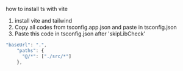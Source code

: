 how to install ts with vite
1. install vite and tailwind
2. Copy all codes from tsconfig.app.json and paste in tsconfig.json
3. Paste this code in tsconfig.json after 'skipLibCheck'
```javascript
"baseUrl": ".",
    "paths": {
      "@/*": ["./src/*"]
    },
```